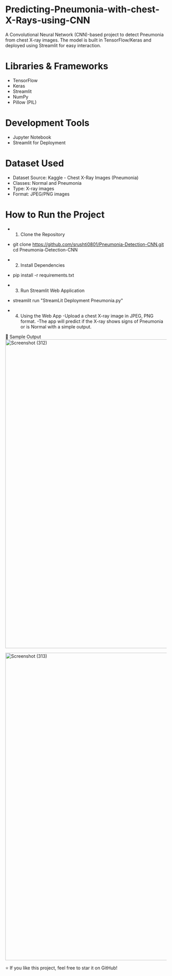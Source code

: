 # Predicting-Pneumonia-with-chest-X-Rays-using-CNN
A Convolutional Neural Network (CNN)-based project to detect Pneumonia from chest X-ray images.
The model is built in TensorFlow/Keras and deployed using Streamlit for easy interaction.

# Libraries & Frameworks
- TensorFlow
- Keras
- Streamlit
- NumPy
- Pillow (PIL)

# Development Tools
- Jupyter Notebook
- Streamlit for Deployment

# Dataset Used
- Dataset Source: Kaggle - Chest X-Ray Images (Pneumonia)
- Classes: Normal and Pneumonia
- Type: X-ray images
- Format: JPEG/PNG images

# How to Run the Project
- 1. Clone the Repository
- git clone https://github.com/srushti0801/Pneumonia-Detection-CNN.git
  cd Pneumonia-Detection-CNN

- 2. Install Dependencies
- pip install -r requirements.txt

- 3. Run Streamlit Web Application
- streamlit run "StreamLit Deployment Pneumonia.py"

- 4. Using the Web App
-Upload a chest X-ray image in JPEG, PNG format.
-The app will predict if the X-ray shows signs of Pneumonia or is Normal with a simple output.

📸 Sample Output
<img width="1418" height="963" alt="Screenshot (312)" src="https://github.com/user-attachments/assets/7cdfb01f-cec7-4a9b-bfc6-e9c9995d681f" />


<img width="1375" height="959" alt="Screenshot (313)" src="https://github.com/user-attachments/assets/cd944fb1-806c-4e2a-b13f-88071e68b509" />


⭐ If you like this project, feel free to star it on GitHub!
